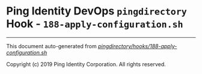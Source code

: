 
# Ping Identity DevOps `pingdirectory` Hook - `188-apply-configuration.sh`

---
This document auto-generated from _[pingdirectory/hooks/188-apply-configuration.sh](https://github.com/pingidentity/pingidentity-docker-builds/blob/master/pingdirectory/hooks/188-apply-configuration.sh)_

Copyright (c)  2019 Ping Identity Corporation. All rights reserved.
